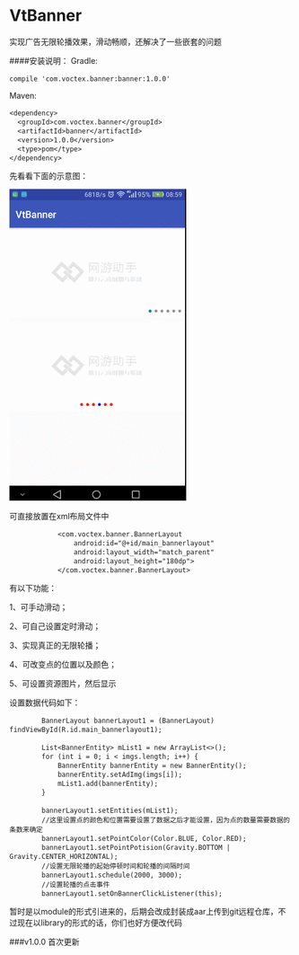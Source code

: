 # VtBanner
实现广告无限轮播效果，滑动畅顺，还解决了一些嵌套的问题

####安装说明：
Gradle:
~~~
compile 'com.voctex.banner:banner:1.0.0'
~~~

Maven:
~~~
<dependency>
  <groupId>com.voctex.banner</groupId>
  <artifactId>banner</artifactId>
  <version>1.0.0</version>
  <type>pom</type>
</dependency>
~~~


先看看下面的示意图：

![Image text](https://github.com/voctex/VtBanner/blob/master/gif/banners.gif?raw=true)

可直接放置在xml布局文件中
~~~~
            <com.voctex.banner.BannerLayout
                android:id="@+id/main_bannerlayout"
                android:layout_width="match_parent"
                android:layout_height="180dp">
            </com.voctex.banner.BannerLayout>
~~~~

有以下功能：

1、可手动滑动；

2、可自己设置定时滑动；

3、实现真正的无限轮播；

4、可改变点的位置以及颜色；

5、可设置资源图片，然后显示


设置数据代码如下：

~~~
        BannerLayout bannerLayout1 = (BannerLayout) findViewById(R.id.main_bannerlayout1);

        List<BannerEntity> mList1 = new ArrayList<>();
        for (int i = 0; i < imgs.length; i++) {
            BannerEntity bannerEntity = new BannerEntity();
            bannerEntity.setAdImg(imgs[i]);
            mList1.add(bannerEntity);
        }

        bannerLayout1.setEntities(mList1);
        //这里设置点的颜色和位置需要设置了数据之后才能设置，因为点的数量需要数据的条数来确定
        bannerLayout1.setPointColor(Color.BLUE, Color.RED);
        bannerLayout1.setPointPotision(Gravity.BOTTOM | Gravity.CENTER_HORIZONTAL);
        //设置无限轮播的起始停顿时间和轮播的间隔时间
        bannerLayout1.schedule(2000, 3000);
        //设置轮播的点击事件
        bannerLayout1.setOnBannerClickListener(this);
~~~

暂时是以module的形式引进来的，后期会改成封装成aar上传到git远程仓库，不过现在以library的形式的话，你们也好方便改代码



###v1.0.0
首次更新
